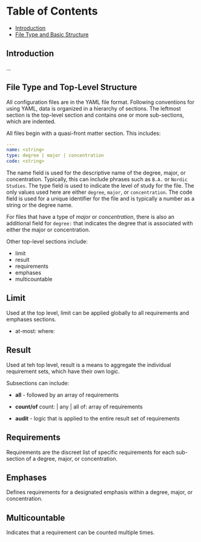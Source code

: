 # Table of Contents

-   [Introduction](#introduction)
-   [File Type and Basic Structure](#file-type-and-basic-structure)

## Introduction

...

## File Type and Top-Level Structure

All configuration files are in the YAML file format. Following conventions for using YAML, data is organized in a hierarchy of sections. The leftmost section is the top-level section and contains one or more sub-sections, which are indented.

All files begin with a quasi-front matter section. This includes:

```yaml
---
name: <string>
type: degree | major | concentration
code: <string>
```

The name field is used for the descriptive name of the degree, major, or concentration. Typically, this can include phrases such as `B.A.` or `Nordic Studies`. The type field is used to indicate the level of study for the file. The only values used here are either `degree`, `major`, or `concentration`. The code field is used for a unique identifier for the file and is typically a number as a string or the degree name.

For files that have a type of _major_ or _concentration_, there is also an additional field for `degree:` that indicates the degree that is associated with either the major or concentration.

Other top-level sections include:

-   limit
-   result
-   requirements
-   emphases
-   multicountable

## Limit

Used at the top level, limit can be applied globally to all requirements and emphases sections.

-   at-most: <number>
    where: <arguments>

## Result

Used at teh top level, result is a means to aggregate the individual requirement sets, which have their own logic.

Subsections can include:

-   **all** - followed by an array of requirements

-   **count/of**
    count: <number> | any | all
    of: array of requirements

-   **audit** - logic that is applied to the entire result set of requirements

## Requirements

Requirements are the discreet list of specific requirements for each sub-section of a degree, major, or concentration.

## Emphases

Defines requirements for a designated emphasis within a degree, major, or concentration.

## Multicountable

Indicates that a requirement can be counted multiple times.
